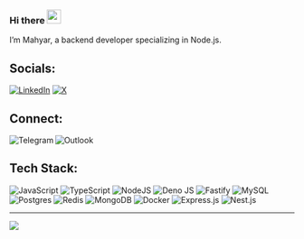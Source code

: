 ### Hi there <a href="https://www.gautamkrishnar.com/"><img src="https://media.giphy.com/media/hvRJCLFzcasrR4ia7z/giphy.gif" width="25px"></a>
I’m Mahyar, a backend developer specializing in Node.js.

##  Socials:
[![LinkedIn](https://img.shields.io/badge/LinkedIn-%230077B5.svg?logo=linkedin&logoColor=white)](https://linkedin.com/in/mahyar-goudarzi-6b70422a5/) [![X](https://img.shields.io/badge/X-black.svg?logo=X&logoColor=white)](https://x.com/MahyarGdz) 

## Connect:
[<img align="left" alt="Telegram" src="https://img.shields.io/badge/Telegram-%230077B5.svg?&style=for-the-badge&logo=telegram&logoColor=white" />](https://t.me/Mgdz19)
[<img align="left" alt="Outlook" src="https://img.shields.io/badge/Outlook-%2312100E.svg?&style=for-the-badge&logo=gmail&logoColor=white" />](mailto:mahyar.goudarzi@outlook.com)

<br />

##  Tech Stack:
![JavaScript](https://img.shields.io/badge/javascript-%23323330.svg?style=for-the-badge&logo=javascript&logoColor=%23F7DF1E) ![TypeScript](https://img.shields.io/badge/typescript-%23007ACC.svg?style=for-the-badge&logo=typescript&logoColor=white) ![NodeJS](https://img.shields.io/badge/node.js-6DA55F?style=for-the-badge&logo=node.js&logoColor=white) ![Deno JS](https://img.shields.io/badge/deno%20js-000000?style=for-the-badge&logo=deno&logoColor=white) ![Fastify](https://img.shields.io/badge/fastify-%23000000.svg?style=for-the-badge&logo=fastify&logoColor=white) ![MySQL](https://img.shields.io/badge/mysql-%2300000f.svg?style=for-the-badge&logo=mysql&logoColor=white) 
![Postgres](https://img.shields.io/badge/postgresql-4169e1?style=for-the-badge&logo=postgresql&logoColor=white) ![Redis](https://img.shields.io/badge/redis-%23DD0031.svg?style=for-the-badge&logo=redis&logoColor=white) ![MongoDB](https://img.shields.io/badge/MongoDB-%234ea94b.svg?style=for-the-badge&logo=mongodb&logoColor=white) ![Docker](https://img.shields.io/badge/docker-%230db7ed.svg?style=for-the-badge&logo=docker&logoColor=white) ![Express.js](https://img.shields.io/badge/express.js-%23404d59.svg?style=for-the-badge&logo=express&logoColor=%2361DAFB) ![Nest.js](https://img.shields.io/badge/nestjs-E0234E?style=for-the-badge&logo=nestjs&logoColor=white)

---
[![](https://visitcount.itsvg.in/api?id=mahyargdz&icon=0&color=0)](https://visitcount.itsvg.in)
